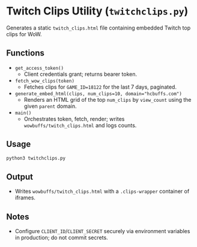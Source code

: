 # Twitch Clips Utility (`twitchclips.py`)

Generates a static `twitch_clips.html` file containing embedded Twitch top clips for WoW.

## Functions
- `get_access_token()`
  - Client credentials grant; returns bearer token.
- `fetch_wow_clips(token)`
  - Fetches clips for `GAME_ID=18122` for the last 7 days, paginated.
- `generate_embed_html(clips, num_clips=10, domain="hcbuffs.com")`
  - Renders an HTML grid of the top `num_clips` by `view_count` using the given `parent` domain.
- `main()`
  - Orchestrates token, fetch, render; writes `wowbuffs/twitch_clips.html` and logs counts.

## Usage
```bash
python3 twitchclips.py
```

## Output
- Writes `wowbuffs/twitch_clips.html` with a `.clips-wrapper` container of iframes.

## Notes
- Configure `CLIENT_ID`/`CLIENT_SECRET` securely via environment variables in production; do not commit secrets.
